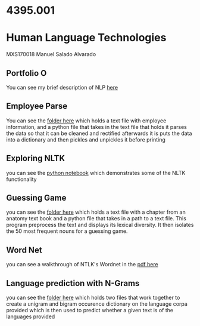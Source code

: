 # 4395.001
# Human Language Technologies

MXS170018
Manuel Salado Alvarado

## Portfolio O
You can see my brief description of NLP [here](NLP-P0-MXS170018.pdf)

## Employee Parse
You can see the [folder here](EmployeeParse) which holds a text file with employee information, and a python file that takes in the text file that holds it parses the data so that it can be cleaned and rectified afterwards it is puts the data into a dictionary and then pickles and unpickles it before printing

## Exploring NLTK

you can see the [python notebook](4395.001-Portfolio2-MXS170018.ipynb) which demonstrates some of the NLTK functionality

## Guessing Game
you can see the [folder here](GuessingGame) which holds a text file with a chapter from an anatomy text book and a python file that takes in a path to a text file. This program preprocess the text and displays its lexical diversity. It then isolates the 50 most frequent nouns for a guessing game.

## Word Net
you can see a walkthrough of NTLK's Wordnet in the [pdf here](WordNet.pdf)

## Language prediction with N-Grams
you can see the [folder here](LanguagepredicitonwithN-Grams) which holds two files that work together to create a unigram and bigram occurence dictionary on the language corpa provided which is then used to predict whether a given text is of the languages provided

